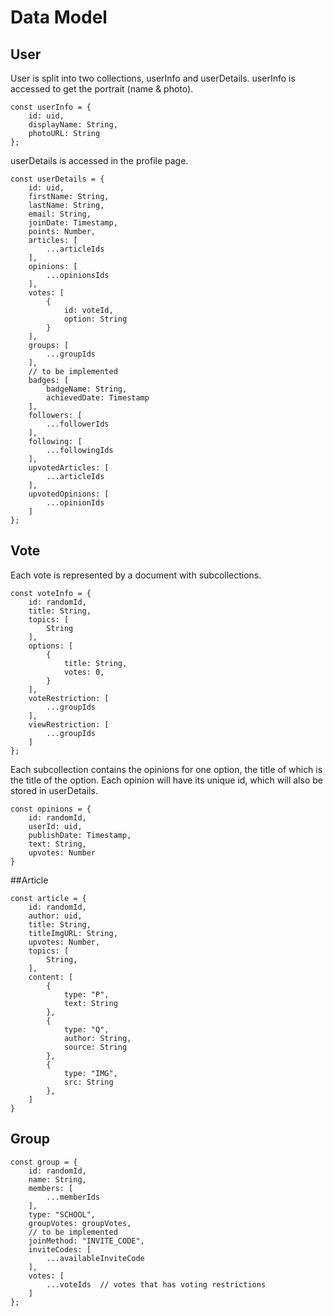 
# Data Model


## User
User is split into two collections, userInfo and userDetails.
userInfo is accessed to get the portrait (name & photo).
```
const userInfo = {
    id: uid,
    displayName: String,
    photoURL: String
};
```
userDetails is accessed in the profile page.
```
const userDetails = {
    id: uid,
    firstName: String,
    lastName: String,
    email: String,
    joinDate: Timestamp,
    points: Number,
    articles: [
        ...articleIds
    ],
    opinions: [
        ...opinionsIds
    ],
    votes: [
        {
            id: voteId,
            option: String
        }
    ],
    groups: [
        ...groupIds
    ],
    // to be implemented
    badges: [
        badgeName: String,
        achievedDate: Timestamp
    ],
    followers: [
        ...followerIds
    ],
    following: [
        ...followingIds
    ],
    upvotedArticles: [
        ...articleIds
    ],
    upvotedOpinions: [
        ...opinionIds
    ]
};
```

## Vote
Each vote is represented by a document with subcollections.
```
const voteInfo = {
    id: randomId,
    title: String,
    topics: [
        String
    ],
    options: [
        {
            title: String,
            votes: 0,
        }
    ],
    voteRestriction: [
        ...groupIds
    ],
    viewRestriction: [
        ...groupIds
    ]
};
```
Each subcollection contains the opinions for one option, the title of which is the title of the option.
Each opinion will have its unique id, which will also be stored in userDetails.
```
const opinions = {
    id: randomId,
    userId: uid,
    publishDate: Timestamp,
    text: String,
    upvotes: Number
}
```
##Article
```
const article = {
    id: randomId,
    author: uid,
    title: String,
    titleImgURL: String,
    upvotes: Number,
    topics: [
        String,
    ],
    content: [
        {
            type: "P",
            text: String
        },
        {
            type: "Q",
            author: String,
            source: String
        },
        {
            type: "IMG",
            src: String
        },
    ]
}
```

## Group
```
const group = {
    id: randomId,
    name: String,
    members: [
        ...memberIds
    ],
    type: "SCHOOL",
    groupVotes: groupVotes,
    // to be implemented
    joinMethod: "INVITE_CODE",
    inviteCodes: [
        ...availableInviteCode
    ],
    votes: [
        ...voteIds  // votes that has voting restrictions
    ]
};
```